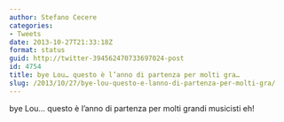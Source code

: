 ```yaml
---
author: Stefano Cecere
categories:
- Tweets
date: 2013-10-27T21:33:18Z
format: status
guid: http://twitter-394562470733697024-post
id: 4754
title: bye Lou… questo è l’anno di partenza per molti gra…
slug: /2013/10/27/bye-lou-questo-e-lanno-di-partenza-per-molti-gra/
---
```


bye Lou… questo è l’anno di partenza per molti grandi musicisti eh!